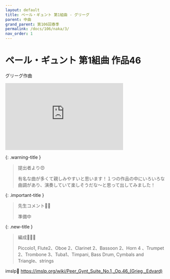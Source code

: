 ```yaml
---
layout: default
title: ペール・ギュント 第1組曲 - グリーグ
parent: 中曲
grand_parent: 第106回春季
permalink: /docs/106/naka/3/
nav_order: 1
---
```


# ペール・ギュント 第1組曲 作品46

グリーグ作曲

<iframe width="370" height="210" src="https://www.youtube.com/embed/ZlsO2iNx22Q?si=NQC4SAKqjknWkMFV" title="YouTube video player" frameborder="0" allow="accelerometer; autoplay; clipboard-write; encrypted-media; gyroscope; picture-in-picture; web-share" referrerpolicy="strict-origin-when-cross-origin" allowfullscreen></iframe>

{: .warning-title }
> 提出者より😍
>
> 有名な曲が多くて親しみやすいと思います！１つの作品の中にいろいろな曲調があり、演奏していて楽しそうだな〜と思って出してみました！

{: .important-title }
> 先生コメント🤵‍♂️
>
> 準備中

{: .new-title }
> 編成🎻🎺🥁
>
> Piccolo1, Flute2、Oboe 2、Clarinet 2、Bassoon 2、Horn 4 、Trumpet 2、Trombone 3、Tuba1、Timpani, Bass Drum, Cymbals and Triangle、strings

imslp🎼
<a href="https://imslp.org/wiki/Peer_Gynt_Suite_No.1,_Op.46_(Grieg,_Edvard)">https://imslp.org/wiki/Peer_Gynt_Suite_No.1,_Op.46_(Grieg,_Edvard)</a>